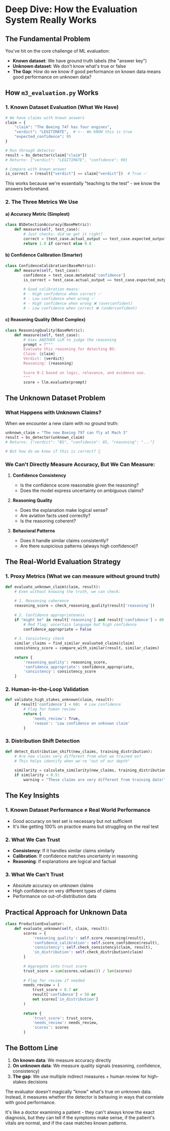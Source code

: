 # Deep Dive: How the Evaluation System Really Works

## The Fundamental Problem

You've hit on the core challenge of ML evaluation:
- **Known dataset**: We have ground truth labels (the "answer key")
- **Unknown dataset**: We don't know what's true or false
- **The Gap**: How do we know if good performance on known data means good performance on unknown data?

## How `m3_evaluation.py` Works

### 1. Known Dataset Evaluation (What We Have)

```python
# We have claims with known answers
claim = {
    "claim": "The Boeing 747 has four engines",
    "verdict": "LEGITIMATE",  # <-- We KNOW this is true
    "expected_confidence": 95
}

# Run through detector
result = bs_detector(claim["claim"])
# Returns: {"verdict": "LEGITIMATE", "confidence": 90}

# Compare with known answer
is_correct = (result["verdict"] == claim["verdict"])  # True ✅
```

This works because we're essentially "teaching to the test" - we know the answers beforehand.

### 2. The Three Metrics We Use

#### a) **Accuracy Metric** (Simplest)
```python
class BSDetectionAccuracy(BaseMetric):
    def measure(self, test_case):
        # Just checks: did we get it right?
        correct = (test_case.actual_output == test_case.expected_output)
        return 1.0 if correct else 0.0
```

#### b) **Confidence Calibration** (Smarter)
```python
class ConfidenceCalibration(BaseMetric):
    def measure(self, test_case):
        confidence = test_case.metadata['confidence']
        is_correct = test_case.actual_output == test_case.expected_output
        
        # Good calibration means:
        # - High confidence when correct ✅
        # - Low confidence when wrong ✅
        # - High confidence when wrong ❌ (overconfident)
        # - Low confidence when correct ❌ (underconfident)
```

#### c) **Reasoning Quality** (Most Complex)
```python
class ReasoningQuality(BaseMetric):
    def measure(self, test_case):
        # Uses ANOTHER LLM to judge the reasoning
        prompt = f"""
        Evaluate this reasoning for detecting BS:
        Claim: {claim}
        Verdict: {verdict}
        Reasoning: {reasoning}
        
        Score 0-1 based on logic, relevance, and evidence use.
        """
        score = llm.evaluate(prompt)
```

## The Unknown Dataset Problem

### What Happens with Unknown Claims?

When we encounter a new claim with no ground truth:

```python
unknown_claim = "The new Boeing 797 can fly at Mach 3"
result = bs_detector(unknown_claim)
# Returns: {"verdict": "BS", "confidence": 85, "reasoning": "..."}

# But how do we know if this is correct? 🤔
```

### We Can't Directly Measure Accuracy, But We Can Measure:

1. **Confidence Consistency**
   - Is the confidence score reasonable given the reasoning?
   - Does the model express uncertainty on ambiguous claims?

2. **Reasoning Quality**
   - Does the explanation make logical sense?
   - Are aviation facts used correctly?
   - Is the reasoning coherent?

3. **Behavioral Patterns**
   - Does it handle similar claims consistently?
   - Are there suspicious patterns (always high confidence)?

## The Real-World Evaluation Strategy

### 1. **Proxy Metrics** (What we can measure without ground truth)

```python
def evaluate_unknown_claim(claim, result):
    # Even without knowing the truth, we can check:
    
    # 1. Reasoning coherence
    reasoning_score = check_reasoning_quality(result['reasoning'])
    
    # 2. Confidence appropriateness
    if "might be" in result['reasoning'] and result['confidence'] > 80:
        # Red flag: uncertain language but high confidence
        confidence_appropriate = False
    
    # 3. Consistency check
    similar_claims = find_similar_evaluated_claims(claim)
    consistency_score = compare_with_similar(result, similar_claims)
    
    return {
        'reasoning_quality': reasoning_score,
        'confidence_appropriate': confidence_appropriate,
        'consistency': consistency_score
    }
```

### 2. **Human-in-the-Loop Validation**

```python
def validate_high_stakes_unknown(claim, result):
    if result['confidence'] < 60:  # Low confidence
        # Flag for human review
        return {
            'needs_review': True,
            'reason': 'Low confidence on unknown claim'
        }
```

### 3. **Distribution Shift Detection**

```python
def detect_distribution_shift(new_claims, training_distribution):
    # Are new claims very different from what we trained on?
    # This helps identify when we're "out of our depth"
    
    similarity = calculate_similarity(new_claims, training_distribution)
    if similarity < 0.5:
        warning = "These claims are very different from training data!"
```

## The Key Insights

### 1. **Known Dataset Performance ≠ Real World Performance**
- Good accuracy on test set is necessary but not sufficient
- It's like getting 100% on practice exams but struggling on the real test

### 2. **What We Can Trust**
- **Consistency**: If it handles similar claims similarly
- **Calibration**: If confidence matches uncertainty in reasoning
- **Reasoning**: If explanations are logical and factual

### 3. **What We Can't Trust**
- Absolute accuracy on unknown claims
- High confidence on very different types of claims
- Performance on out-of-distribution data

## Practical Approach for Unknown Data

```python
class ProductionEvaluator:
    def evaluate_unknown(self, claim, result):
        scores = {
            'reasoning_quality': self.score_reasoning(result),
            'confidence_calibration': self.score_confidence(result),
            'consistency': self.check_consistency(claim, result),
            'in_distribution': self.check_distribution(claim)
        }
        
        # Aggregate into trust score
        trust_score = sum(scores.values()) / len(scores)
        
        # Flag for review if needed
        needs_review = (
            trust_score < 0.7 or
            result['confidence'] < 50 or
            not scores['in_distribution']
        )
        
        return {
            'trust_score': trust_score,
            'needs_review': needs_review,
            'scores': scores
        }
```

## The Bottom Line

1. **On known data**: We measure accuracy directly
2. **On unknown data**: We measure quality signals (reasoning, confidence, consistency)
3. **The gap**: We use multiple indirect measures + human review for high-stakes decisions

The evaluator doesn't magically "know" what's true on unknown data. Instead, it measures whether the detector is behaving in ways that correlate with good performance.

It's like a doctor examining a patient - they can't always know the exact diagnosis, but they can tell if the symptoms make sense, if the patient's vitals are normal, and if the case matches known patterns.